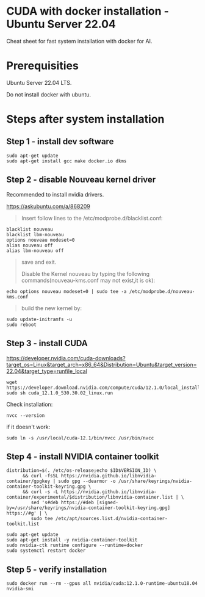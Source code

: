 # CUDA with docker installation - Ubuntu Server 22.04
Cheat sheet for fast system installation with docker for AI.

# Prerequisities
Ubuntu Server 22.04 LTS.

Do not install docker with ubuntu.

# Steps after system installation

## Step 1 - install dev software
```
sudo apt-get update
sudo apt-get install gcc make docker.io dkms
```

## Step 2 - disable Nouveau kernel driver
Recommended to install nvidia drivers.

https://askubuntu.com/a/868209

>Insert follow lines to the /etc/modprobe.d/blacklist.conf:
```
blacklist nouveau
blacklist lbm-nouveau
options nouveau modeset=0
alias nouveau off
alias lbm-nouveau off
```
>save and exit.
>
>Disable the Kernel nouveau by typing the following commands(nouveau-kms.conf may not exist,it is ok):
```
echo options nouveau modeset=0 | sudo tee -a /etc/modprobe.d/nouveau-kms.conf
```
>build the new kernel by:
```
sudo update-initramfs -u
sudo reboot
```

## Step 3 - install CUDA
https://developer.nvidia.com/cuda-downloads?target_os=Linux&target_arch=x86_64&Distribution=Ubuntu&target_version=22.04&target_type=runfile_local

```
wget https://developer.download.nvidia.com/compute/cuda/12.1.0/local_installers/cuda_12.1.0_530.30.02_linux.run
sudo sh cuda_12.1.0_530.30.02_linux.run
```

Check installation:
```
nvcc --version
```
if it doesn't work:
```
sudo ln -s /usr/local/cuda-12.1/bin/nvcc /usr/bin/nvcc
```

## Step 4 - install NVIDIA container toolkit
```
distribution=$(. /etc/os-release;echo $ID$VERSION_ID) \
      && curl -fsSL https://nvidia.github.io/libnvidia-container/gpgkey | sudo gpg --dearmor -o /usr/share/keyrings/nvidia-container-toolkit-keyring.gpg \
      && curl -s -L https://nvidia.github.io/libnvidia-container/experimental/$distribution/libnvidia-container.list | \
         sed 's#deb https://#deb [signed-by=/usr/share/keyrings/nvidia-container-toolkit-keyring.gpg] https://#g' | \
         sudo tee /etc/apt/sources.list.d/nvidia-container-toolkit.list
		 
sudo apt-get update
sudo apt-get install -y nvidia-container-toolkit
sudo nvidia-ctk runtime configure --runtime=docker
sudo systemctl restart docker
```

## Step 5 - verify installation
```
sudo docker run --rm --gpus all nvidia/cuda:12.1.0-runtime-ubuntu18.04 nvidia-smi
```

